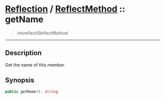 # [Reflection](reflect.md) / [ReflectMethod](reflect-ReflectMethod.md) :: getName
 > im\reflect\ReflectMethod
____

## Description
Get the name of this member.

## Synopsis
```php
public getName(): string
```
